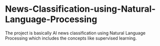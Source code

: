 # News-Classification-using-Natural-Language-Processing
The project is basically AI news classification using Natural Language  Processing which includes the concepts like supervised learning.
